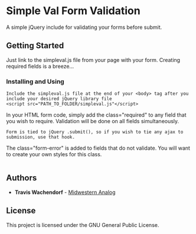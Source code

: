 # Simple Val Form Validation

A simple jQuery include for validating your forms before submit.

## Getting Started

Just link to the simpleval.js file from your page with your form. Creating required fields is a breeze...

### Installing and Using

```
Include the simpleval.js file at the end of your <body> tag after you include your desired jQuery library file
<script src="PATH_TO_FOLDER/simpleval.js"</script>
```
In your HTML form code, simply add the class="required" to any field that you wish to require. Validation will be done on all fields simultaneously.
```
Form is tied to jQuery .submit(), so if you wish to tie any ajax to submission, use that hook.
```

The class="form-error" is added to fields that do not validate. You will want to create your own styles for this class.
```
```

## Authors

* **Travis Wachendorf** - [Midwestern Analog](https://github.com/magnifiedman)

## License

This project is licensed under the GNU General Public License.

